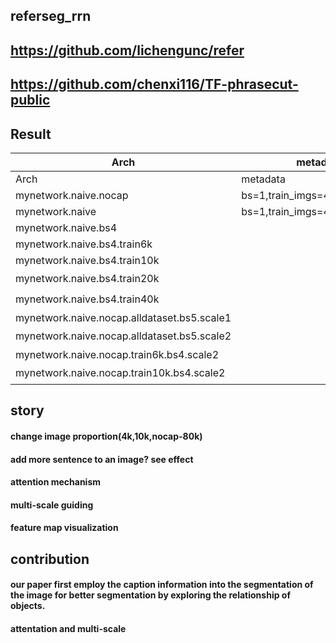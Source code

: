 ## referseg_rrn

##  https://github.com/lichengunc/refer
##  https://github.com/chenxi116/TF-phrasecut-public

## Result

Arch|metadata|result|
|---|----|----|
Arch|metadata|result|
mynetwork.naive.nocap|bs=1,train_imgs=4k,val_imgs=1k|14.5|
mynetwork.naive|bs=1,train_imgs=4k,val_imgs=1k|22.3|
mynetwork.naive.bs4||25.6|
mynetwork.naive.bs4.train6k||28.97|
mynetwork.naive.bs4.train10k||33.27
mynetwork.naive.bs4.train20k||:question:
mynetwork.naive.bs4.train40k||:question:
mynetwork.naive.nocap.alldataset.bs5.scale1||38.7
mynetwork.naive.nocap.alldataset.bs5.scale2||:question:|
mynetwork.naive.nocap.train6k.bs4.scale2||26.4
mynetwork.naive.nocap.train10k.bs4.scale2||:question:|



## story

#### change image proportion(4k,10k,nocap-80k)
#### add more sentence to an image? see effect
#### attention mechanism
#### multi-scale guiding
#### feature map visualization

## contribution

#### our paper first employ the caption information into the segmentation of the image for better segmentation by exploring the relationship of objects.

#### attentation and multi-scale




